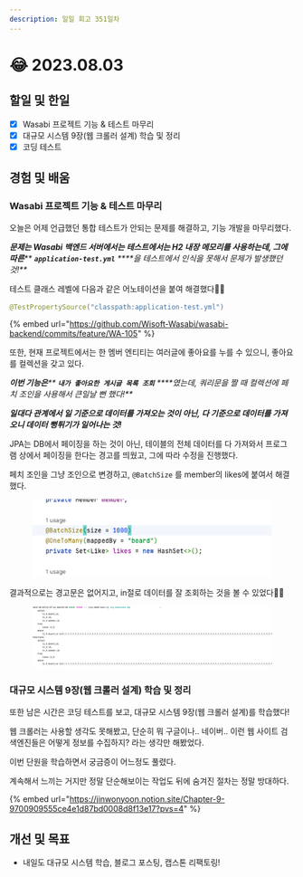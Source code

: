 ```yaml
---
description: 일일 회고 351일차
---
```


# 😂 2023.08.03

## 할일 및 한일&#x20;

* [x] Wasabi 프로젝트 기능 & 테스트 마무리&#x20;
* [x] 대규모 시스템 9장(웹 크롤러 설계) 학습 및 정리&#x20;
* [x] 코딩 테스트&#x20;

## 경험 및 배움&#x20;

### Wasabi 프로젝트 기능 & 테스트 마무리&#x20;

오늘은 어제 언급했던 통합 테스트가 안되는 문제를 해결하고, 기능 개발을 마무리했다.

_**문제는 Wasabi 백엔드 서버에서는 테스트에서는 H2 내장 메모리를 사용하는데, 그에 따른**** ****`application-test.yml`**** ****을 테스트에서 인식을 못해서 문제가 발생했던 것!**_

테스트 클래스 레벨에 다음과 같은 어노테이션을 붙여 해결했다👍🏻

```java
@TestPropertySource("classpath:application-test.yml")
```

{% embed url="https://github.com/Wisoft-Wasabi/wasabi-backend/commits/feature/WA-105" %}

또한, 현재 프로젝트에서는 한 멤버 엔티티는 여러글에 좋아요를 누를 수 있으니, 좋아요를 컬렉션을 갖고 있다.

_**이번 기능은**** ****`내가 좋아요한 게시글 목록 조회`**** ****였는데, 쿼리문을 짤 때 컬렉션에 페치 조인을 사용해서 큰일날 뻔 했다!**_

_**일대다 관계에서 일 기준으로 데이터를 가져오는 것이 아닌, 다 기준으로 데이터를 가져오니 데이터 뻥튀기가 일어나는 것!**_

JPA는 DB에서 페이징을 하는 것이 아닌, 테이블의 전체 데이터를 다 가져와서 프로그램 상에서 페이징을 한다는 경고를 띄웠고, 그에 따라 수정을 진행했다.

페치 조인을 그냥 조인으로 변경하고, `@BatchSize` 를 member의 likes에 붙여서 해결했다.

<figure><img src="../.gitbook/assets/image (17).png" alt=""><figcaption></figcaption></figure>

결과적으로는 경고문은 없어지고, in절로 데이터를 잘 조회하는 것을 볼 수 있었다👍🏻

<figure><img src="../.gitbook/assets/image (18).png" alt=""><figcaption></figcaption></figure>

### 대규모 시스템 9장(웹 크롤러 설계) 학습 및 정리&#x20;

또한 남은 시간은 코딩 테스트를 보고, 대규모 시스템 9장(웹 크롤러 설계)를 학습했다!

웹 크롤러는 사용할 생각도 못해봤고, 단순히 뭐 구글이나.. 네이버.. 이런 웹 사이트 검색엔진들은 어떻게 정보를 수집하지? 라는 생각만 해봤었다.

이번 단원을 학습하면서 궁금증이 어느정도 풀렸다.

계속해서 느끼는 거지만 정말 단순해보이는 작업도 뒤에 숨겨진 절차는 정말 방대하다.

{% embed url="https://jinwonyoon.notion.site/Chapter-9-9700909555ce4e1d87bd0008d8f13e17?pvs=4" %}

## 개선 및 목표&#x20;

* 내일도 대규모 시스템 학습, 블로그 포스팅, 캡스톤 리팩토링!&#x20;

